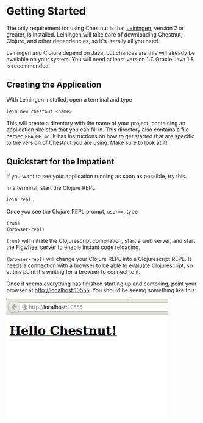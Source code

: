 # Getting Started

The only requirement for using Chestnut is that
[Leiningen](http://leiningen.org/), version 2 or greater, is
installed. Leiningen will take care of downloading Chestnut, Clojure,
and other dependencies, so it's literally all you need.

Leiningen and Clojure depend on Java, but chances are this will
already be available on your system. You will need at least version
1.7. Oracle Java 1.8 is recommended.

## Creating the Application

With Leiningen installed, open a terminal and type

``` sh
lein new chestnut <name>
```

This will create a directory with the name of your project, containing
an application skeleton that you can fill in. This directory also
contains a file named `README.md`. It has instructions on how to get
started that are specific to the version of Chestnut you are
using. Make sure to look at it!

## Quickstart for the Impatient

If you want to see your application running as soon as possible, try this.

In a terminal, start the Clojure REPL.

``` sh
lein repl
```

Once you see the Clojure REPL prompt, `user=>`, type

```
(run)
(browser-repl)
```

`(run)` will initiate the Clojurescript compilation, start a web
server, and start the
[Figwheel](https://github.com/bhauman/lein-figwheel) server to enable
instant code reloading.

`(browser-repl)` will change your Clojure REPL into a Clojurescript
REPL. It needs a connection with a browser to be able to evaluate
Clojurescript, so at this point it's waiting for a browser to connect
to it.

Once it seems everything has finished starting up and compiling, point
your browser at [http://localhost:10555](http://localhost:10555). You
should be seeing something like this:

![Screenshot: Hello Chestnut](img/hello_chestnut.png)
